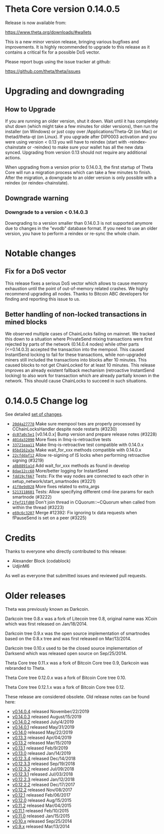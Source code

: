 Theta Core version 0.14.0.5
==========================

Release is now available from:

  <https://www.theta.org/downloads/#wallets>

This is a new minor version release, bringing various bugfixes and improvements.
It is highly recommended to upgrade to this release as it contains a critical
fix for a possible DoS vector.

Please report bugs using the issue tracker at github:

  <https://github.com/theta/theta/issues>


Upgrading and downgrading
=========================

How to Upgrade
--------------

If you are running an older version, shut it down. Wait until it has completely
shut down (which might take a few minutes for older versions), then run the
installer (on Windows) or just copy over /Applications/Theta-Qt (on Mac) or
thetad/theta-qt (on Linux). If you upgrade after DIP0003 activation and you were
using version < 0.13 you will have to reindex (start with -reindex-chainstate
or -reindex) to make sure your wallet has all the new data synced. Upgrading from
version 0.13 should not require any additional actions.

When upgrading from a version prior to 0.14.0.3, the
first startup of Theta Core will run a migration process which can take a few minutes
to finish. After the migration, a downgrade to an older version is only possible with
a reindex (or reindex-chainstate).

Downgrade warning
-----------------

### Downgrade to a version < 0.14.0.3

Downgrading to a version smaller than 0.14.0.3 is not supported anymore due to changes
in the "evodb" database format. If you need to use an older version, you have to perform
a reindex or re-sync the whole chain.

Notable changes
===============

Fix for a DoS vector
--------------------

This release fixes a serious DoS vector which allows to cause memory exhaustion until the point of
out-of-memory related crashes. We highly recommend upgrading all nodes. Thanks to Bitcoin ABC
developers for finding and reporting this issue to us.

Better handling of non-locked transactions in mined blocks
----------------------------------------------------------

We observed multiple cases of ChainLocks failing on mainnet. We tracked this down to a situation where
PrivateSend mixing transactions were first rejected by parts of the network (0.14.0.4 nodes) while other parts
(<=0.14.0.3) accepted the transaction into the mempool. This caused InstantSend locking to fail for these
transactions, while non-upgraded miners still included the transactions into blocks after 10 minutes.
This caused blocks to not get ChainLocked for at least 10 minutes. This release improves an already existent
fallback mechanism (retroactive InstantSend locking) to also work for transaction which are already partially
known in the network. This should cause ChainLocks to succeed in such situations.

0.14.0.5 Change log
===================

See detailed [set of changes](https://github.com/theta/theta/compare/v0.14.0.4...theta:v0.14.0.5).

- [`20d4a27778`](https://github.com/theta/theta/commit/dc07a0c5e1) Make sure mempool txes are properly processed by CChainLocksHandler despite node restarts (#3230)
- [`dc07a0c5e1`](https://github.com/theta/theta/commit/dc07a0c5e1) [v0.14.0.x] Bump version and prepare release notes (#3228)
- [`401da32090`](https://github.com/theta/theta/commit/401da32090) More fixes in llmq-is-retroactive tests
- [`33721eaa11`](https://github.com/theta/theta/commit/33721eaa11) Make llmq-is-retroactive test compatible with 0.14.0.x
- [`85bd162a3e`](https://github.com/theta/theta/commit/85bd162a3e) Make wait_for_xxx methods compatible with 0.14.0.x
- [`22cfddaf12`](https://github.com/theta/theta/commit/22cfddaf12) Allow re-signing of IS locks when performing retroactive signing (#3219)
- [`a8b8891a1d`](https://github.com/theta/theta/commit/a8b8891a1d) Add wait_for_xxx methods as found in develop
- [`8dae12cc60`](https://github.com/theta/theta/commit/8dae12cc60) More/better logging for InstantSend
- [`fdd19cf667`](https://github.com/theta/theta/commit/fdd19cf667) Tests: Fix the way nodes are connected to each other in setup_network/start_smartnodes (#3221)
- [`41f0e9d028`](https://github.com/theta/theta/commit/41f0e9d028) More fixes related to extra_args
- [`5213118601`](https://github.com/theta/theta/commit/5213118601) Tests: Allow specifying different cmd-line params for each smartnode (#3222)
- [`2fef21fd80`](https://github.com/theta/theta/commit/2fef21fd80) Don't join thread in CQuorum::~CQuorum when called from within the thread (#3223)
- [`e69c6c3207`](https://github.com/theta/theta/commit/e69c6c3207) Merge #12392: Fix ignoring tx data requests when fPauseSend is set on a peer (#3225)

Credits
=======

Thanks to everyone who directly contributed to this release:

- Alexander Block (codablock)
- UdjinM6

As well as everyone that submitted issues and reviewed pull requests.

Older releases
==============

Theta was previously known as Darkcoin.

Darkcoin tree 0.8.x was a fork of Litecoin tree 0.8, original name was XCoin
which was first released on Jan/18/2014.

Darkcoin tree 0.9.x was the open source implementation of smartnodes based on
the 0.8.x tree and was first released on Mar/13/2014.

Darkcoin tree 0.10.x used to be the closed source implementation of Darksend
which was released open source on Sep/25/2014.

Theta Core tree 0.11.x was a fork of Bitcoin Core tree 0.9,
Darkcoin was rebranded to Theta.

Theta Core tree 0.12.0.x was a fork of Bitcoin Core tree 0.10.

Theta Core tree 0.12.1.x was a fork of Bitcoin Core tree 0.12.

These release are considered obsolete. Old release notes can be found here:

- [v0.14.0.4](https://github.com/theta/theta/blob/master/doc/release-notes/theta/release-notes-0.14.0.4.md) released November/22/2019
- [v0.14.0.3](https://github.com/theta/theta/blob/master/doc/release-notes/theta/release-notes-0.14.0.3.md) released August/15/2019
- [v0.14.0.2](https://github.com/theta/theta/blob/master/doc/release-notes/theta/release-notes-0.14.0.2.md) released July/4/2019
- [v0.14.0.1](https://github.com/theta/theta/blob/master/doc/release-notes/theta/release-notes-0.14.0.1.md) released May/31/2019
- [v0.14.0](https://github.com/theta/theta/blob/master/doc/release-notes/theta/release-notes-0.14.0.md) released May/22/2019
- [v0.13.3](https://github.com/theta/theta/blob/master/doc/release-notes/theta/release-notes-0.13.3.md) released Apr/04/2019
- [v0.13.2](https://github.com/theta/theta/blob/master/doc/release-notes/theta/release-notes-0.13.2.md) released Mar/15/2019
- [v0.13.1](https://github.com/theta/theta/blob/master/doc/release-notes/theta/release-notes-0.13.1.md) released Feb/9/2019
- [v0.13.0](https://github.com/theta/theta/blob/master/doc/release-notes/theta/release-notes-0.13.0.md) released Jan/14/2019
- [v0.12.3.4](https://github.com/theta/theta/blob/master/doc/release-notes/theta/release-notes-0.12.3.4.md) released Dec/14/2018
- [v0.12.3.3](https://github.com/theta/theta/blob/master/doc/release-notes/theta/release-notes-0.12.3.3.md) released Sep/19/2018
- [v0.12.3.2](https://github.com/theta/theta/blob/master/doc/release-notes/theta/release-notes-0.12.3.2.md) released Jul/09/2018
- [v0.12.3.1](https://github.com/theta/theta/blob/master/doc/release-notes/theta/release-notes-0.12.3.1.md) released Jul/03/2018
- [v0.12.2.3](https://github.com/theta/theta/blob/master/doc/release-notes/theta/release-notes-0.12.2.3.md) released Jan/12/2018
- [v0.12.2.2](https://github.com/theta/theta/blob/master/doc/release-notes/theta/release-notes-0.12.2.2.md) released Dec/17/2017
- [v0.12.2](https://github.com/theta/theta/blob/master/doc/release-notes/theta/release-notes-0.12.2.md) released Nov/08/2017
- [v0.12.1](https://github.com/theta/theta/blob/master/doc/release-notes/theta/release-notes-0.12.1.md) released Feb/06/2017
- [v0.12.0](https://github.com/theta/theta/blob/master/doc/release-notes/theta/release-notes-0.12.0.md) released Aug/15/2015
- [v0.11.2](https://github.com/theta/theta/blob/master/doc/release-notes/theta/release-notes-0.11.2.md) released Mar/04/2015
- [v0.11.1](https://github.com/theta/theta/blob/master/doc/release-notes/theta/release-notes-0.11.1.md) released Feb/10/2015
- [v0.11.0](https://github.com/theta/theta/blob/master/doc/release-notes/theta/release-notes-0.11.0.md) released Jan/15/2015
- [v0.10.x](https://github.com/theta/theta/blob/master/doc/release-notes/theta/release-notes-0.10.0.md) released Sep/25/2014
- [v0.9.x](https://github.com/theta/theta/blob/master/doc/release-notes/theta/release-notes-0.9.0.md) released Mar/13/2014

